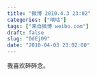 ```yaml
---
title: "微博 2010.4.3 23:02"
categories: ["嘀咕"]
tags: ["来自微博 weibo.com"]
draft: false
slug: "0dEj09"
date: "2010-04-03 23:02:00"
---
```


<p>我喜欢碎碎念。 ​​​​</p>
